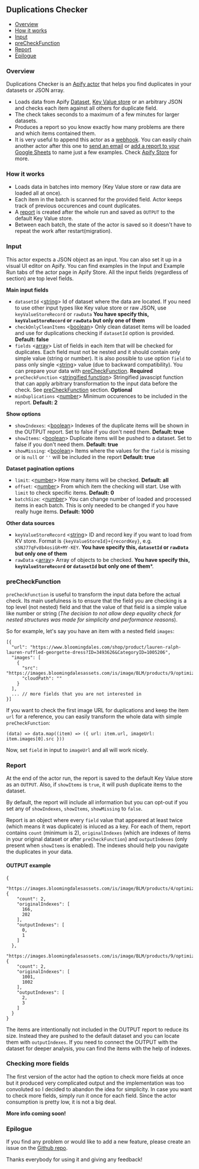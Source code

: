 ## Duplications Checker

- [Overview](#overview)
- [How it works](#how-it-works)
- [Input](#input)
- [preCheckFunction](#preCheckFunction)
- [Report](#report)
- [Epilogue](#epilogue)

<!-- - [Usage](#usage) -->

### Overview
Duplications Checker is an [Apify actor](https://apify.com/actors) that helps you find duplicates in your datasets or JSON array.

- Loads data from Apify [Dataset](https://apify.com/docs/storage#dataset), [Key Value store](https://apify.com/docs/storage#key-value-store) or an arbitrary JSON and checks each item against all others for duplicate field.
- The check takes seconds to a maximum of a few minutes for larger datasets.
- Produces a report so you know exactly how many problems are there and which items contained them.
- It is very useful to append this actor as a [webhook](https://apify.com/docs/webhooks). You can easily chain another actor after this one to [send an email](https://apify.com/apify/send-mail) or [add a report to your Google Sheets](https://apify.com/lukaskrivka/google-sheets) to name just a few examples. Check [Apify Store](https://apify.com/store) for more.

### How it works

- Loads data in batches into memory (Key Value store or raw data are loaded all at once).
- Each item in the batch is scanned for the provided field. Actor keeps track of previous occurences and count duplicates.
- A [report](#reports) is created after the whole run and saved as `OUTPUT` to the default Key Value store.
- Between each batch, the state of the actor is saved so it doesn't have to repeat the work after restart(migration).

<!--
### Usage
- For smaller datasets you can use 128 MB memory but if it fails with an 137 error code (out of memory), you will need to increase it. Add more memory for increased speed. Maximum effective memory is usually about 4 GB since the checker can use just one CPU core.
- If the report would be too big to be saved or opened, just run a few smaller runs of this actor using `limit` and `offset` parameters.

#### Compute units (CU) consumption examples (complex check & large items)
- 10,000 items - 0.005 CU (few seconds)
- 100,000 items - 0.05 (one minute, computation is instant but loading items take time)
- 1,000,000 items - 2 CU (requires up to 16 GB memory to hold data, better to split into smaller runs - this may get fixed in future version)
-->

### Input
This actor expects a JSON object as an input. You can also set it up in a visual UI editor on Apify. You can find examples in the Input and Example Run tabs of the actor page in Apify Store. All the input fields (regardless of section) are top level fields.

**Main input fields**

- `datasetId` <[string](https://developer.mozilla.org/en-US/docs/Web/JavaScript/Data_structures#String_type)> Id of dataset where the data are located. If you need to use other input types like Key value store or raw JSON, use `keyValueStoreRecord` or `rawData` **You have specify this, `keyValueStoreRecord` or `rawData` but only one of them**
- `checkOnlyCleanItems` <[boolean](https://developer.mozilla.org/en-US/docs/Web/JavaScript/Data_structures#Number_type)> Only clean dataset items will be loaded and use for duplications checking if `datasetId` option is provided. **Default: false**
- `fields` <[array](https://developer.mozilla.org/en-US/docs/Web/JavaScript/Reference/Global_Objects/Array)> List of fields in each item that will be checked for duplicates. Each field must not be nested and it should contain only simple value (string or number). It is also possible to use option `field` to pass only single <[string](https://developer.mozilla.org/en-US/docs/Web/JavaScript/Data_structures#String_type)> value (due to backward compatibility). You can prepare your data with [preCheckFunction](#preCheckFunction). **Required**
- `preCheckFunction` <[stringified function](https://developer.mozilla.org/en-US/docs/Web/JavaScript/Guide/Functions)> Stringified javascipt function that can apply arbitrary transformation to the input data before the check. See [preCheckFunction](#preCheckFunction) section. **Optional**
- `minDuplications` <[number](https://developer.mozilla.org/en-US/docs/Web/JavaScript/Data_structures#Number_type)> Minimum occurences to be included in the report. **Default: 2**

**Show options**

- `showIndexes`: <[boolean](https://developer.mozilla.org/en-US/docs/Web/JavaScript/Data_structures#Number_type)> Indexes of the duplicate items will be shown in the OUTPUT report. Set to false if you don't need them. **Default: true**
- `showItems`: <[boolean](https://developer.mozilla.org/en-US/docs/Web/JavaScript/Data_structures#Number_type)> Duplicate items will be pushed to a dataset. Set to false if you don't need them. **Default: true**
- `showMissing`: <[boolean](https://developer.mozilla.org/en-US/docs/Web/JavaScript/Data_structures#Number_type)> Items where the values for the `field` is missing or is `null` or `''` will be included in the report **Default: true**

**Dataset pagination options**

- `limit`: <[number](https://developer.mozilla.org/en-US/docs/Web/JavaScript/Data_structures#Number_type)> How many items will be checked. **Default: all**
- `offset`: <[number](https://developer.mozilla.org/en-US/docs/Web/JavaScript/Data_structures#Number_type)> From which item the checking will start. Use with `limit` to check specific items. **Default: 0**
- `batchSize`: <[number](https://developer.mozilla.org/en-US/docs/Web/JavaScript/Data_structures#Number_type)> You can change number of loaded and processed items in each batch. This is only needed to be changed if you have really huge items. **Default: 1000**

**Other data sources**

- `keyValueStoreRecord` <[string](https://developer.mozilla.org/en-US/docs/Web/JavaScript/Data_structures#String_type)> ID and record key if you want to load from KV store. Format is `{keyValueStoreId}+{recordKey}`, e.g. `s5NJ77qFv8b4osiGR+MY-KEY`. **You have specify this, `datasetId` or `rawData` but only one of them**
- `rawData` <[array](https://developer.mozilla.org/en-US/docs/Web/JavaScript/Reference/Global_Objects/Array)> Array of objects to be checked. **You have specify this, `keyValueStoreRecord` or `datasetId` but only one of them***.

### preCheckFunction
`preCheckFunction` is useful to transform the input data before the actual check. Its main usefulness is to ensure that the field you are checking is a top level (not nested) field and that the value of that field is a simple value like number or string (*The decision to not allow deep equality check for nested structures was made for simplicity and performance reasons*).

So for example, let's say you have an item with a nested field `images`:
```
[{
  "url": "https://www.bloomingdales.com/shop/product/lauren-ralph-lauren-ruffled-georgette-dress?ID=3493626&CategoryID=1005206",
  "images": [
    {
      "src": "https://images.bloomingdalesassets.com/is/image/BLM/products/9/optimized/10317399_fpx.tif",
      "cloudPath": ""
    }
  ],
  ... // more fields that you are not interested in
}]
```

If you want to check the first image URL for duplications and keep the item `url` for a reference, you can easily transform the whole data with simple `preCheckFunction`:
```
(data) => data.map((item) => ({ url: item.url, imageUrl: item.images[0].src }))
```

Now, set `field` in input to `imageUrl` and all will work nicely.

### Report
At the end of the actor run, the report is saved to the default Key Value store as an `OUTPUT`. Also, if `showItems` is `true`, it will push duplicate items to the dataset.

By default, the report will include all information but you can opt-out if you set any of `showIndexes`, `showItems`, `showMissing` to `false`.

Report is an object where every `field` value that appeared at least twice (which means it was duplicate) is inluced as a key. For each of them, report contains `count` (minimum is 2), `originalIndexes` (which are indexes of items in your original dataset or after `preCheckFunction`) and `outputIndexes` (only present when `showItems` is enabled). The indexes should help you navigate the duplicates in your data.

#### OUTPUT example
```
{
  "https://images.bloomingdalesassets.com/is/image/BLM/products/4/optimized/9153524_fpx.tif": {
    "count": 2,
    "originalIndexes": [
      166,
      202
    ],
    "outputIndexes": [
      0,
      1
    ]
  },
  "https://images.bloomingdalesassets.com/is/image/BLM/products/9/optimized/9832349_fpx.tif": {
    "count": 2,
    "originalIndexes": [
      1001,
      1002
    ],
    "outputIndexes": [
      2,
      3
    ]
  }
}
```

The items are intentionally not included in the OUTPUT report to reduce its size. Instead they are pushed to the default dataset and you can locate them with `outputIndexes`. If you need to connect the OUTPUT with the dataset for deeper analysis, you can find the items with the help of indexes.

### Checking more fields
The first version of the actor had the option to check more fields at once but it produced very complicated output and the implementation was too convoluted so I decided to abandon the idea for simplicity. In case you want to check more fields, simply run it once for each field. Since the actor consumption is pretty low, it is not a big deal.

**More info coming soon!**

### Epilogue
If you find any problem or would like to add a new feature, please create an issue on the [Github repo](https://github.com/metalwarrior665/duplications-checker).

Thanks everybody for using it and giving any feedback!
